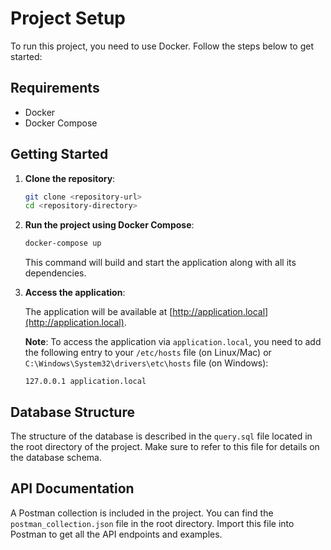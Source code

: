 # Project Setup

To run this project, you need to use Docker. Follow the steps below to get started:

## Requirements

- Docker
- Docker Compose

## Getting Started

1. **Clone the repository**:

    ```sh
    git clone <repository-url>
    cd <repository-directory>
    ```

2. **Run the project using Docker Compose**:

    ```sh
    docker-compose up
    ```

   This command will build and start the application along with all its dependencies.

3. **Access the application**:

   The application will be available at [http://application.local](http://application.local).

   **Note**: To access the application via `application.local`, you need to add the following entry to your `/etc/hosts` file (on Linux/Mac) or `C:\Windows\System32\drivers\etc\hosts` file (on Windows):

    ```plaintext
    127.0.0.1 application.local
    ```

## Database Structure

The structure of the database is described in the `query.sql` file located in the root directory of the project. Make sure to refer to this file for details on the database schema.

## API Documentation

A Postman collection is included in the project. You can find the `postman_collection.json` file in the root directory. Import this file into Postman to get all the API endpoints and examples.